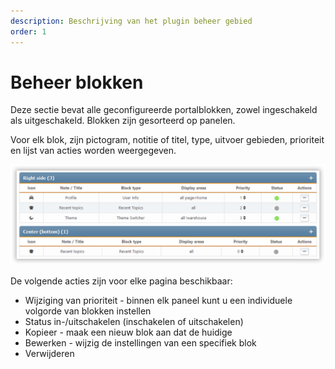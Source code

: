 ```yaml
---
description: Beschrijving van het plugin beheer gebied
order: 1
---
```


# Beheer blokken

Deze sectie bevat alle geconfigureerde portalblokken, zowel ingeschakeld als uitgeschakeld. Blokken zijn gesorteerd op panelen.

Voor elk blok, zijn pictogram, notitie of titel, type, uitvoer gebieden, prioriteit en lijst van acties worden weergegeven.

![Manage blocks](manage_blocks.png)

De volgende acties zijn voor elke pagina beschikbaar:

- Wijziging van prioriteit - binnen elk paneel kunt u een individuele volgorde van blokken instellen
- Status in-/uitschakelen (inschakelen of uitschakelen)
- Kopieer - maak een nieuw blok aan dat de huidige
- Bewerken - wijzig de instellingen van een specifiek blok
- Verwijderen
